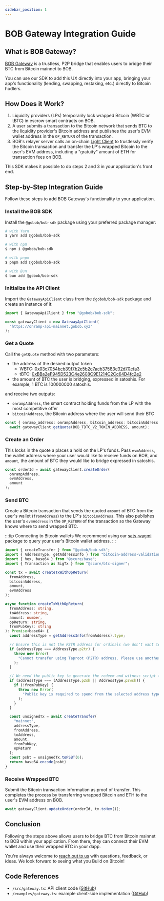 ```yaml
---
sidebar_position: 1
---
```


# BOB Gateway Integration Guide

## What is BOB Gateway?

[BOB Gateway](https://docs.gobob.xyz/docs/learn/guides/bitcoin-bridge/) is a trustless, P2P bridge that enables users to bridge their BTC from Bitcoin mainnet to BOB.

You can use our SDK to add this UX directly into your app, bringing your app's functionality (lending, swapping, restaking, etc.) directly to Bitcoin hodlers.

## How Does it Work?

1. Liquidity providers (LPs) temporarily lock wrapped Bitcoin (WBTC or tBTC) in escrow smart contracts on BOB.
2. A user submits a transaction to the Bitcoin network that sends BTC to the liquidity provider's Bitcoin address and publishes the user's EVM wallet address in the `OP_RETURN` of the transaction.
3. BOB's relayer server calls an on-chain [Light Client](../examples/btc-swap/index.mdx) to trustlessly verify the Bitcoin transaction and transfer the LP's wrapped Bitcoin to the user's EVM address, including a "gratuity" amount of ETH for transaction fees on BOB.

This SDK makes it possible to do steps 2 and 3 in your application's front end.

## Step-by-Step Integration Guide

Follow these steps to add BOB Gateway's functionality to your application.

### Install the BOB SDK

Install the `@gobob/bob-sdk` package using your preferred package manager:

```sh
# with Yarn
$ yarn add @gobob/bob-sdk

# with npm
$ npm i @gobob/bob-sdk

# with pnpm
$ pnpm add @gobob/bob-sdk

# with Bun
$ bun add @gobob/bob-sdk
```

### Initialize the API Client

Import the `GatewayApiClient` class from the `@gobob/bob-sdk` package and create an instance of it:

```ts title="/src/utils/gateway.ts"
import { GatewayApiClient } from "@gobob/bob-sdk";

const gatewayClient = new GatewayApiClient(
  "https://onramp-api-mainnet.gobob.xyz"
);
```

### Get a Quote

Call the `getQuote` method with two parameters:

- the address of the desired output token
  - WBTC: [0x03c7054bcb39f7b2e5b2c7acb37583e32d70cfa3](https://explorer.gobob.xyz/address/0x03c7054bcb39f7b2e5b2c7acb37583e32d70cfa3)
  - tBTC: [0xBBa2eF945D523C4e2608C9E1214C2Cc64D4fc2e2](https://explorer.gobob.xyz/address/0xBBa2eF945D523C4e2608C9E1214C2Cc64D4fc2e2)
- the amount of BTC the user is bridging, expressed in satoshis. For example, 1 BTC is 100000000 satoshis.

and receive two outputs:

- `onrampAddress`, the smart contract holding funds from the LP with the most competitive offer
- `bitcoinAddress`, the Bitcoin address where the user will send their BTC

```ts title="/src/utils/gateway.ts"
const { onramp_address: onrampAddress, bitcoin_address: bitcoinAddress } =
  await gatewayClient.getQuote(BOB_TBTC_V2_TOKEN_ADDRESS, amount);
```

### Create an Order

This locks in the quote a places a hold on the LP's funds. Pass `evmAddress`, the wallet address where your user would like to receive funds on BOB, and `amount`, the amount of BTC they would like to bridge expressed in satoshis.

```ts title="/src/utils/gateway.ts"
const orderId = await gatewayClient.createOrder(
  onrampAddress,
  evmAddress,
  amount
);
```

### Send BTC

Create a Bitcoin transaction that sends the quoted `amount` of BTC from the user's wallet (`fromAddress`) to the LP's `bitcoinAddress`. This also publishes the user's `evmAddress` in the `OP_RETURN` of the transaction so the Gateway knows where to send wrapped BTC.

:::tip Connecting to Bitcoin wallets
We recommend using our [sats-wagmi](./sats-wagmi.md) package to query your user's Bitcoin wallet address.
:::

```ts title="/src/utils/gateway.ts"
import { createTransfer } from "@gobob/bob-sdk";
import { AddressType, getAddressInfo } from "bitcoin-address-validation";
import { hex, base64 } from "@scure/base";
import { Transaction as SigTx } from "@scure/btc-signer";

const tx = await createTxWithOpReturn(
  fromAddress,
  bitcoinAddress,
  amount,
  evmAddress
);

async function createTxWithOpReturn(
  fromAddress: string,
  toAddress: string,
  amount: number,
  opReturn: string,
  fromPubKey?: string
): Promise<base64> {
  const addressType = getAddressInfo(fromAddress).type;

  // Ensure this is not the P2TR address for ordinals (we don't want to spend from it)
  if (addressType === AddressType.p2tr) {
    throw new Error(
      "Cannot transfer using Taproot (P2TR) address. Please use another address type."
    );
  }

  // We need the public key to generate the redeem and witness script to spend the scripts
  if (addressType === (AddressType.p2sh || AddressType.p2wsh)) {
    if (!fromPubKey) {
      throw new Error(
        "Public key is required to spend from the selected address type"
      );
    }
  }

  const unsignedTx = await createTransfer(
    "mainnet",
    addressType,
    fromAddress,
    toAddress,
    amount,
    fromPubKey,
    opReturn
  );
  const psbt = unsignedTx.toPSBT(0);
  return base64.encode(psbt)
}
```

### Receive Wrapped BTC

Submit the Bitcoin transaction information as proof of transfer. This completes the process by transferring wrapped Bitcoin and ETH to the user's EVM address on BOB.

```ts
await gatewayClient.updateOrder(orderId, tx.toHex());
```

## Conclusion

Following the steps above allows users to bridge BTC from Bitcoin mainnet to BOB within your application. From there, they can connect their EVM wallet and use their wrapped BTC in your dapp.

You're always welcome to [reach out to us](../../learn/introduction/contribution.md) with questions, feedback, or ideas. We look forward to seeing what you Build on Bitcoin!

## Code References

- `/src/gateway.ts`: API client code ([GitHub](https://github.com/bob-collective/bob/blob/master/sdk/src/gateway.ts))
- `/examples/gateway.ts`: example client-side implementation ([GitHub](https://github.com/bob-collective/bob/blob/master/sdk/examples/gateway.ts))
